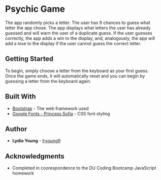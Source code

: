 # **Psychic Game**

The app randomly picks a letter. The user has 9 chances to guess what letter the app chose. The app displays what letters the user has already guessed and will warn the user of a duplicate guess. If the user guesses correctly, the app adds a win to the display, and, analogously, the app will add a lose to the display if the user cannot guess the correct letter.

## Getting Started

To begin, simply choose a letter from the keyboard as your first guess. Once the game ends, it will automatically reset and you can begin by guessing a letter from the keyboard again.

## Built With

* [Bootstrap](https://getbootstrap.com/docs/3.3/) - The web framework used
* [Google Fonts - Princess Sofia](https://fonts.google.com/specimen/Princess+Sofia) - CSS font styling

## Author

* **Lydia Young** - [lryoung9](https://github.com/lryoung9)

## Acknowledgments

* Completed in coorespondence to the DU Coding Bootcamp JavaScript homework